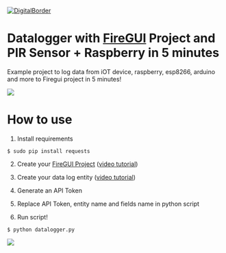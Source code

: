 <a href="https://www.digitalborder.net"><img src="http://digitalborder.net/wp-content/uploads/2016/10/cropped-digital-border-150x150.png" title="DigitalBorder" alt="DigitalBorder"></a>

# Datalogger with <a href="https://www.firegui.com">FireGUI</a> Project and PIR Sensor + Raspberry in 5 minutes

Example project to log data from iOT device, raspberry, esp8266, arduino and more to Firegui project in 5 minutes!

<a href="https://youtu.be/QQnwSwtOlRA" target="_blank">
<img src="https://personal-kanban-board.firegui.com/images/codecanyon/youtube.png" />
</a>

# How to use
1. Install requirements

```shell
$ sudo pip install requests
```

2. Create your <a href="https://www.firegui.com">FireGUI Project</a> (<a href="https://youtu.be/QQnwSwtOlRA">video tutorial</a>)

3. Create your data log entity (<a href="https://youtu.be/QQnwSwtOlRA">video tutorial</a>)

4. Generate an API Token

5. Replace API Token, entity name and fields name in python script

6. Run script!

```shell
$ python datalogger.py
```
<img src="http://g.recordit.co/8Bn4WYIcET.gif" />
